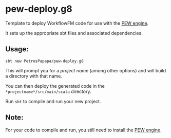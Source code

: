 # pew-deploy.g8

Template to deploy WorkflowFM code for use with the [PEW engine](https://github.com/PetrosPapapa/WorkflowFM-PEW).

It sets up the appropriate sbt files and associated dependencies.

## Usage:

`sbt new PetrosPapapa/pew-deploy.g8`

This will prompt you for a *project name* (among other options) and will build a directory with that name.

You can then deploy the generated code in the `*projectname*/src/main/scala` directory.

Run `sbt` to compile and run your new project.

## Note:

For your code to compile and run, you still need to install the [PEW engine](https://github.com/PetrosPapapa/WorkflowFM-PEW).
